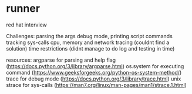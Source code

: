 # runner
red hat interview 


Challenges:
parsing the args 
debug mode, printing script commands
tracking sys-calls
cpu, memory and network tracing (couldnt find a solution)
time restrictions (didnt manage to do log and testing in time)

resources:
argparse for parsing and help flag (https://docs.python.org/3/library/argparse.html)
os.system for executing command (https://www.geeksforgeeks.org/python-os-system-method/)
trace for debug mode (https://docs.python.org/3/library/trace.html)
unix strace for sys-calls (https://man7.org/linux/man-pages/man1/strace.1.html)
